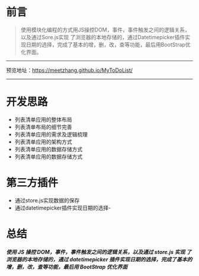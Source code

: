 
# 前言
> 使用模块化编程的方式用JS操控DOM，事件，事件触发之间的逻辑关系，以及通过Sore.js实现          了浏览器的本地存储的，通过Datetimepicker插件实现日期的选择，完成了基本的增，删，改，查等功能，最后用BootStrap优化界面。

---
预览地址：https://meetzhang.github.io/MyToDoList/

---

# 开发思路
- 列表清单应用的整体布局
- 列表清单布局的细节完善
- 列表清单应用的需求及逻辑梳理
- 列表清单应用的架构方式
- 列表清单应用的数据存储方式
- 列表清单应用的数据存储方式

# 第三方插件
- 通过store.js实现数据的保存    
- 通过datetimepicker插件实现日期的选择- 

# 总结
##### **使用 JS 操控 DOM，事件，事件触发之间的逻辑关系，以及通过 store.js 实现 了浏览器的本地存储的，通过 datetimepicker 插件实现日期的选择，完成了基本的 增，删，改，查等功能，最后用 BootStrap 优化界面**



